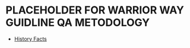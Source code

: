 # PLACEHOLDER FOR WARRIOR WAY GUIDLINE QA METODOLOGY

- [History Facts](https://github.com/itmo-eve/vx-library)
